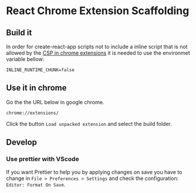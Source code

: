 # React Chrome Extension Scaffolding

## Build it

In order for create-react-app scripts not to include a inline script that is not allowed by the [CSP in chrome extensions](https://developer.chrome.com/extensions/contentSecurityPolicy) it is needed to use the environmet variable bellow:

```
INLINE_RUNTIME_CHUNK=false
```

## Use it in chrome

Go the the URL below in google chrome.

```
chrome://extensions/
```

Click the button `Load unpacked extension` and select the build folder.

## Develop

### Use prettier with VScode

If you want Prettier to help you by applying changes on save you have to change in `File > Preferences > Settings` and check the configuration: `Editor: Format On Save`.
